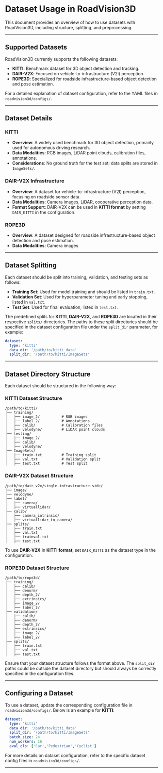 # Dataset Usage in RoadVision3D

This document provides an overview of how to use datasets with RoadVision3D, including structure, splitting, and preprocessing.

---

## Supported Datasets

RoadVision3D currently supports the following datasets:

- **KITTI**: Benchmark dataset for 3D object detection and tracking.
- **DAIR-V2X**: Focused on vehicle-to-infrastructure (V2I) perception.
- **ROPE3D**: Specialized for roadside infrastructure-based object detection and pose estimation.

For a detailed explanation of dataset configuration, refer to the YAML files in `roadvision3d/configs/`.

---

## Dataset Details

### **KITTI**
- **Overview**: A widely used benchmark for 3D object detection, primarily used for autonomous driving research.
- **Data Modalities**: RGB images, LiDAR point clouds, calibration files, annotations.
- **Considerations**: No ground truth for the test set; data splits are stored in `ImageSets/`.

### **DAIR-V2X Infrastructure**
- **Overview**: A dataset for vehicle-to-infrastructure (V2I) perception, focusing on roadside sensor data.
- **Data Modalities**: Camera images, LiDAR, cooperative perception data.
- **Format Support**: DAIR-V2X can be used in **KITTI format** by setting `DAIR_KITTI` in the configuration.

### **ROPE3D**
- **Overview**: A dataset designed for roadside infrastructure-based object detection and pose estimation.
- **Data Modalities**: Camera images.

---

## Dataset Splitting

Each dataset should be split into training, validation, and testing sets as follows:

- **Training Set**: Used for model training and should be listed in `train.txt`.
- **Validation Set**: Used for hyperparameter tuning and early stopping, listed in `val.txt`.
- **Test Set**: Used for final evaluation, listed in `test.txt`.

The predefined splits for **KITTI**, **DAIR-V2X**, and **ROPE3D** are located in their respective `splits/` directories. The paths to these split directories should be specified in the dataset configuration file under the `split_dir` parameter, for example:

```yaml
dataset:
  type: 'kitti'
  data_dir: '/path/to/kitti_data'
  split_dir: '/path/to/kitti/ImageSets'
```

---

## Dataset Directory Structure

Each dataset should be structured in the following way:

### **KITTI Dataset Structure**
```
/path/to/kitti/
│── training/
│   ├── image_2/          # RGB images
│   ├── label_2/          # Annotations
│   ├── calib/            # Calibration files
│   ├── velodyne/         # LiDAR point clouds
│── testing/
│   ├── image_2/
│   ├── calib/
│   ├── velodyne/
│── ImageSets/
│   ├── train.txt         # Training split
│   ├── val.txt           # Validation split
│   ├── test.txt          # Test split
```

### **DAIR-V2X Dataset Structure**
```
/path/to/dair_v2x/single-infrastructure-side/
│── image/               
│── velodyne/             
│── label/
│   ├── camera/
│   ├── virtuallidar/
│── calib/
│   ├── camera_intrinsic/
│   ├── virtuallidar_to_camera/
│── splits/
│   ├── train.txt
│   ├── val.txt
│   ├── trainval.txt   
│   ├── test.txt
```
To use **DAIR-V2X** in **KITTI format**, set `DAIR_KITTI` as the dataset type in the configuration.

### **ROPE3D Dataset Structure**
```
/path/to/rope3d/
│── training/
│   ├── calib/
│   ├── denorm/
│   ├── depth_2/
│   ├── extrinsics/
│   ├── image_2/
│   ├── label_2/
│── validation/
│   ├── calib/
│   ├── denorm/
│   ├── depth_2/
│   ├── extrinsics/
│   ├── image_2/
│   ├── label_2/
│── splits/
│   ├── train.txt
│   ├── val.txt
│   ├── test.txt
```

Ensure that your dataset structure follows the format above. The `split_dir` paths could be outside the dataset directory but should always be correctly specified in the configuration files.

---

## Configuring a Dataset

To use a dataset, update the corresponding configuration file in `roadvision3d/configs/`. Below is an example for **KITTI**:

```yaml
dataset:
  type: 'kitti'
  data_dir: '/path/to/kitti_data'
  split_dir: '/path/to/kitti/ImageSets'
  batch_size: 24
  num_workers: 16
  eval_cls: ['Car','Pedestrian','Cyclist']
```

For more details on dataset configuration, refer to the specific dataset config files in `roadvision3d/configs/`.

---

